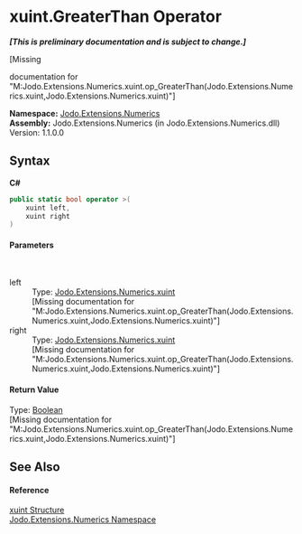 # xuint.GreaterThan Operator 
 _**\[This is preliminary documentation and is subject to change.\]**_

\[Missing <summary> documentation for "M:Jodo.Extensions.Numerics.xuint.op_GreaterThan(Jodo.Extensions.Numerics.xuint,Jodo.Extensions.Numerics.xuint)"\]

**Namespace:**&nbsp;<a href="N_Jodo_Extensions_Numerics">Jodo.Extensions.Numerics</a><br />**Assembly:**&nbsp;Jodo.Extensions.Numerics (in Jodo.Extensions.Numerics.dll) Version: 1.1.0.0

## Syntax

**C#**<br />
``` C#
public static bool operator >(
	xuint left,
	xuint right
)
```


#### Parameters
&nbsp;<dl><dt>left</dt><dd>Type: <a href="T_Jodo_Extensions_Numerics_xuint">Jodo.Extensions.Numerics.xuint</a><br />\[Missing <param name="left"/> documentation for "M:Jodo.Extensions.Numerics.xuint.op_GreaterThan(Jodo.Extensions.Numerics.xuint,Jodo.Extensions.Numerics.xuint)"\]</dd><dt>right</dt><dd>Type: <a href="T_Jodo_Extensions_Numerics_xuint">Jodo.Extensions.Numerics.xuint</a><br />\[Missing <param name="right"/> documentation for "M:Jodo.Extensions.Numerics.xuint.op_GreaterThan(Jodo.Extensions.Numerics.xuint,Jodo.Extensions.Numerics.xuint)"\]</dd></dl>

#### Return Value
Type: <a href="https://docs.microsoft.com/dotnet/api/system.boolean" target="_blank" rel="noopener noreferrer">Boolean</a><br />\[Missing <returns> documentation for "M:Jodo.Extensions.Numerics.xuint.op_GreaterThan(Jodo.Extensions.Numerics.xuint,Jodo.Extensions.Numerics.xuint)"\]

## See Also


#### Reference
<a href="T_Jodo_Extensions_Numerics_xuint">xuint Structure</a><br /><a href="N_Jodo_Extensions_Numerics">Jodo.Extensions.Numerics Namespace</a><br />